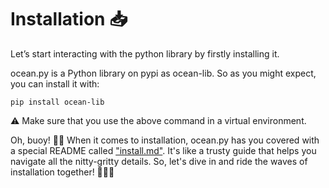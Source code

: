 <!--
Copyright 2023 Ocean Protocol Foundation
SPDX-License-Identifier: Apache-2.0
-->

# Installation 📥


Let’s start interacting with the python library  by firstly installing it.

ocean.py is a Python library on pypi as ocean-lib. So as you might expect, you can install it with:

```console
pip install ocean-lib
```

⚠️ Make sure that you use the above command in a virtual environment.


Oh, buoy! 🌊🐙 When it comes to installation,
ocean.py has you covered with a special README called ["install.md"](https://github.com/oceanprotocol/ocean.py/blob/main/READMEs/install.md).
It's like a trusty guide that helps you navigate all the nitty-gritty details. So, let's dive in and ride the waves of installation together! 🏄‍♂️🌊